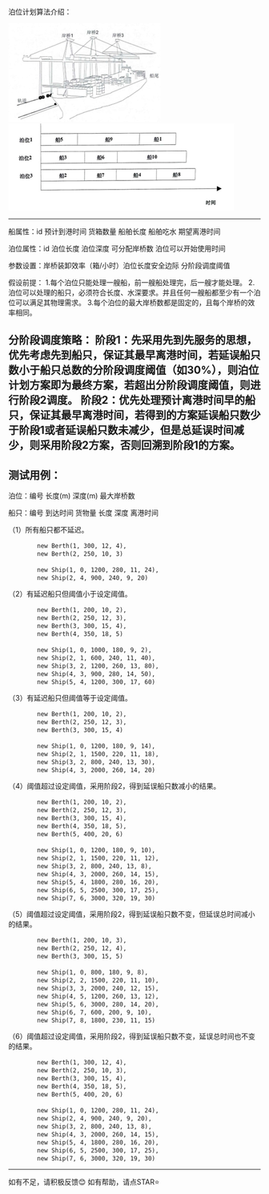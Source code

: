泊位计划算法介绍：


![Alt text](https://github.com/ye-xiaoji/java/blob/main/PortScheduler/imgs/%E6%A1%A5%E5%90%8A.png)
![Alt text](https://github.com/ye-xiaoji/java/blob/main/PortScheduler/imgs/%E9%9D%99%E6%80%81%E6%B3%8A%E4%BD%8D%E8%B0%83%E5%8A%A8.png)





----------------------------------------------------------------
船属性：id 预计到港时间 货箱数量 船舶长度 船舶吃水 期望离港时间

泊位属性：id 泊位长度 泊位深度 可分配岸桥数 泊位可以开始使用时间

参数设置：岸桥装卸效率（箱/小时）泊位长度安全边际 分阶段调度阈值

假设前提：
1.每个泊位只能处理一艘船，前一艘船处理完，后一艘才能处理。
2.泊位可以处理的船只，必须符合长度、水深要求。并且任何一艘船都至少有一个泊位可以满足其物理需求。
3.每个泊位的最大岸桥数都是固定的，且每个岸桥的效率相同。

分阶段调度策略：
阶段1：先采用先到先服务的思想，优先考虑先到船只，保证其最早离港时间，若延误船只数小于船只总数的分阶段调度阈值（如30%），则泊位计划方案即为最终方案，若超出分阶段调度阈值，则进行阶段2调度。
阶段2：优先处理预计离港时间早的船只，保证其最早离港时间，若得到的方案延误船只数少于阶段1或者延误船只数未减少，但是总延误时间减少，则采用阶段2方案，否则回溯到阶段1的方案。
----------------------------------------------------------------
测试用例：
----------------------------------------------------------------
泊位：编号 长度(m)  深度(m)  最大岸桥数

船只：编号 到达时间 货物量 长度 深度 离港时间

（1）所有船只都不延迟。

            new Berth(1, 300, 12, 4),
            new Berth(2, 250, 10, 3)

            new Ship(1, 0, 1200, 280, 11, 24),
            new Ship(2, 4, 900, 240, 9, 20)

（2）有延迟船只但阈值小于设定阈值。

            new Berth(1, 200, 10, 2),
            new Berth(2, 250, 12, 3),
            new Berth(3, 300, 15, 4),
            new Berth(4, 350, 18, 5)

            new Ship(1, 0, 1000, 180, 9, 2),
            new Ship(2, 1, 600, 240, 11, 40),
            new Ship(3, 2, 1200, 260, 13, 80),
            new Ship(4, 3, 900, 280, 14, 50),
            new Ship(5, 4, 1200, 300, 17, 60)

（3）有延迟船只但阈值等于设定阈值。

            new Berth(1, 200, 10, 2),
            new Berth(2, 250, 12, 3),
            new Berth(3, 300, 15, 4)

            new Ship(1, 0, 1200, 180, 9, 14),
            new Ship(2, 1, 1500, 220, 11, 18),
            new Ship(3, 2, 800, 240, 13, 30),
            new Ship(4, 3, 2000, 260, 14, 20)

（4）阈值超过设定阈值，采用阶段2，得到延误船只数减小的结果。

            new Berth(1, 200, 10, 2),
            new Berth(2, 250, 12, 3),
            new Berth(3, 300, 15, 4),
            new Berth(4, 350, 18, 5),
            new Berth(5, 400, 20, 6)

            new Ship(1, 0, 1200, 180, 9, 10),
            new Ship(2, 1, 1500, 220, 11, 12),
            new Ship(3, 2, 800, 240, 13, 8),
            new Ship(4, 3, 2000, 260, 14, 15),
            new Ship(5, 4, 1800, 280, 16, 20),
            new Ship(6, 5, 2500, 300, 17, 25),
            new Ship(7, 6, 3000, 320, 19, 30)


（5）阈值超过设定阈值，采用阶段2，得到延误船只数不变，但延误总时间减小的结果。

            new Berth(1, 200, 10, 3),
            new Berth(2, 250, 12, 4),
            new Berth(3, 300, 15, 5)

            new Ship(1, 0, 800, 180, 9, 8),
            new Ship(2, 2, 1500, 220, 11, 10),
            new Ship(3, 3, 2000, 240, 12, 15),
            new Ship(4, 5, 1200, 260, 13, 12),
            new Ship(5, 6, 3000, 280, 14, 20),
            new Ship(6, 7, 600, 200, 9, 10),
            new Ship(7, 8, 1800, 230, 11, 15)

（6）阈值超过设定阈值，采用阶段2，得到延误船只数不变，延误总时间也不变的结果。

            new Berth(1, 300, 12, 4),
            new Berth(2, 250, 10, 3),
            new Berth(3, 300, 15, 4),
            new Berth(4, 350, 18, 5),
            new Berth(5, 400, 20, 6)

            new Ship(1, 0, 1200, 280, 11, 24),
            new Ship(2, 4, 900, 240, 9, 20),
            new Ship(3, 2, 800, 240, 13, 8),
            new Ship(4, 3, 2000, 260, 14, 15),
            new Ship(5, 4, 1800, 280, 16, 20),
            new Ship(6, 5, 2500, 300, 17, 25),
            new Ship(7, 6, 3000, 320, 19, 30)
----------------------------------------------------------------
如有不足，请积极反馈😊 如有帮助，请点STAR⭐


